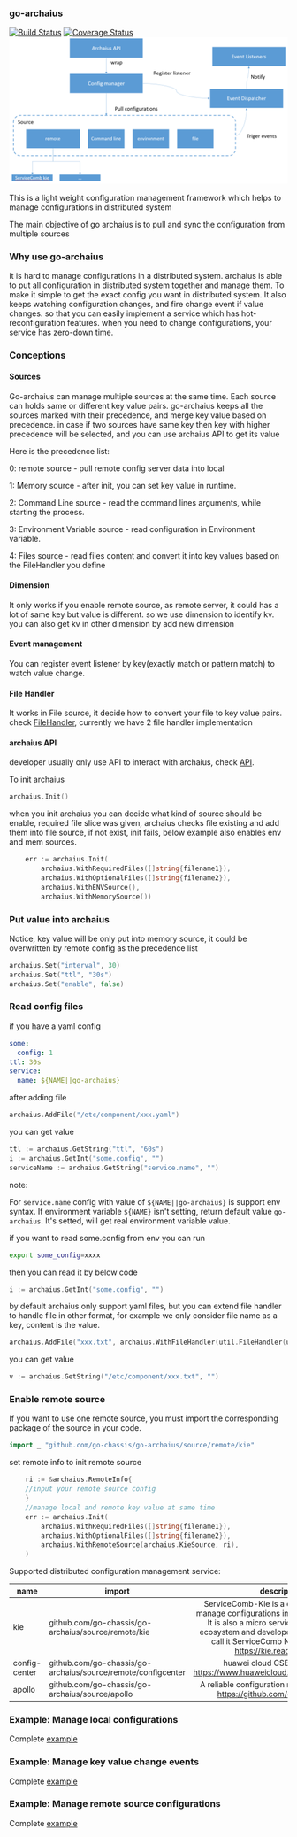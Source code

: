 ### go-archaius
[![Build Status](https://travis-ci.org/go-chassis/go-archaius.svg?branch=master)](https://travis-ci.org/go-chassis/go-archaius)
[![Coverage Status](https://coveralls.io/repos/github/go-chassis/go-archaius/badge.svg)](https://coveralls.io/github/go-chassis/go-archaius)
![](arch.PNG)

This is a light weight configuration management framework 
which helps to manage configurations in distributed system

The main objective of go archaius is to pull and sync the configuration from multiple sources 

### Why use go-archaius
it is hard to manage configurations in a distributed system. 
archaius is able to put all configuration in distributed system together and manage them.
To make it simple to get the exact config you want in distributed system.
It also keeps watching configuration changes, and fire change event if value changes. 
so that you can easily implement a service 
which has hot-reconfiguration features. 
when you need to change configurations, your service has zero-down time.

### Conceptions 
#### Sources
Go-archaius can manage multiple sources at the same time.
Each source can holds same or different key value pairs. go-archaius keeps all 
the sources marked with their precedence, and merge key value based on precedence. 
in case if two sources have same key then key with higher precedence will be selected, 
and you can use archaius API to get its value

Here is the precedence list:

0: remote source - pull remote config server data into local

1: Memory source - after init, you can set key value in runtime.

2: Command Line source - read the command lines arguments, while starting the process.

3: Environment Variable source - read configuration in Environment variable.

4: Files source - read files content and convert it into key values based on the FileHandler you define

#### Dimension
It only works if you enable remote source, as remote server, 
it could has a lot of same key but value is different. so we use dimension to 
identify kv.  you can also get kv in other dimension by add new dimension

#### Event management
You can register event listener by key(exactly match or pattern match) to watch value change.

#### File Handler
It works in File source, it decide how to convert your file to key value pairs. 
check [FileHandler](source/util/file_handler.go), 
currently we have 2 file handler implementation

#### archaius API
developer usually only use API to interact with archaius, check [API](archaius.go).

To init archaius 
```go
archaius.Init()
```
when you init archaius you can decide what kind of source should be enable, 
required file slice was given, archaius checks file existing and add them into file source, if not exist, init fails, 
below example also enables env and mem sources.
```go
	err := archaius.Init(
		archaius.WithRequiredFiles([]string{filename1}),
		archaius.WithOptionalFiles([]string{filename2}),
		archaius.WithENVSource(),
		archaius.WithMemorySource())
```

### Put value into archaius
Notice, key value will be only put into memory source, it could be overwritten by remote config as the precedence list
```go
archaius.Set("interval", 30)
archaius.Set("ttl", "30s")
archaius.Set("enable", false)
```

### Read config files
if you have a yaml config
```yaml
some:
  config: 1
ttl: 30s
service:
  name: ${NAME||go-archaius}
```
after adding file
```go
archaius.AddFile("/etc/component/xxx.yaml")
```

you can get value 

```go
ttl := archaius.GetString("ttl", "60s")
i := archaius.GetInt("some.config", "")
serviceName := archaius.GetString("service.name", "")
```
note:

For `service.name` config with value of  `${NAME||go-archaius}` is support env syntax. If environment variable `${NAME}` isn't setting, return default value `go-archaius`. It's setted, will get real environment variable value.

if you want to read some.config from env
you can run
```sh
export some_config=xxxx
```
then you can read it by below code
```go
i := archaius.GetInt("some.config", "")
```


by default archaius only support yaml files, but you can extend file handler to handle file in other format,
for example we only consider file name as a key, content is the value.
```go
archaius.AddFile("xxx.txt", archaius.WithFileHandler(util.FileHandler(util.UseFileNameAsKeyContentAsValue))
```

you can get value 
```go
v := archaius.GetString("/etc/component/xxx.txt", "")
```

### Enable remote source
If you want to use one remote source, you must import the corresponding package of the source in your code.
```go
import _ "github.com/go-chassis/go-archaius/source/remote/kie"
```
set remote info to init remote source
```go
	ri := &archaius.RemoteInfo{
	//input your remote source config
	}
	//manage local and remote key value at same time
	err := archaius.Init(
		archaius.WithRequiredFiles([]string{filename1}),
		archaius.WithOptionalFiles([]string{filename2}),
		archaius.WithRemoteSource(archaius.KieSource, ri),
	)
```

Supported distributed configuration management service:

| name       | import                                         |description    |
|----------|----------|:-------------:|
| kie | github.com/go-chassis/go-archaius/source/remote/kie |ServiceComb-Kie is a config server which manage configurations in a distributed system. It is also a micro service in ServiceComb ecosystem and developed by [go-chassis](https://github.com/go-chassis/go-chassis) we call it ServiceComb Native application. https://kie.readthedocs.io |
| config-center | github.com/go-chassis/go-archaius/source/remote/configcenter |huawei cloud CSE config center https://www.huaweicloud.com/product/cse.html |
| apollo | github.com/go-chassis/go-archaius/source/apollo |A reliable configuration management system https://github.com/ctripcorp/apollo |

### Example: Manage local configurations 
Complete [example](https://github.com/go-chassis/go-archaius/tree/master/examples/file)

### Example: Manage key value change events
Complete [example](https://github.com/go-chassis/go-archaius/tree/master/examples/event)

### Example: Manage remote source configurations

Complete [example](https://github.com/go-chassis/go-archaius/tree/master/examples/kie)

